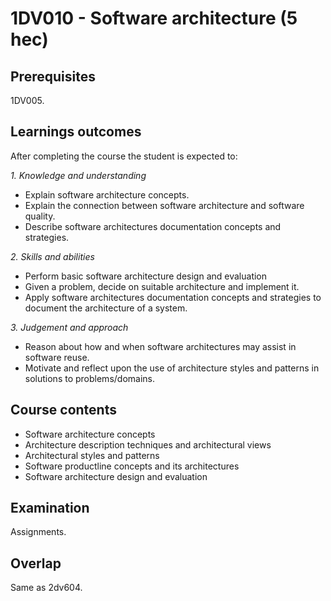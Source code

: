 # 1DV010 - Software architecture (5 hec)

## Prerequisites

1DV005.

## Learnings outcomes

After completing the course the student is expected to:

*1. Knowledge and understanding*

- Explain software architecture concepts.
- Explain the connection between software architecture and software quality.
- Describe software architectures documentation concepts and strategies.

*2.	Skills and abilities*

- Perform basic software architecture design and evaluation
- Given a problem, decide on suitable architecture and implement it.
- Apply software architectures documentation concepts and strategies to document the architecture of a system.

*3.	Judgement and approach*

- Reason about how and when software architectures may assist in software reuse.
- Motivate and reflect upon the use of architecture styles and patterns in solutions to problems/domains.

## Course contents

- Software architecture concepts
- Architecture description techniques and architectural views
- Architectural styles and patterns
- Software product­line concepts and its architectures
- Software architecture design and evaluation

## Examination

Assignments.

## Overlap

Same as 2dv604.